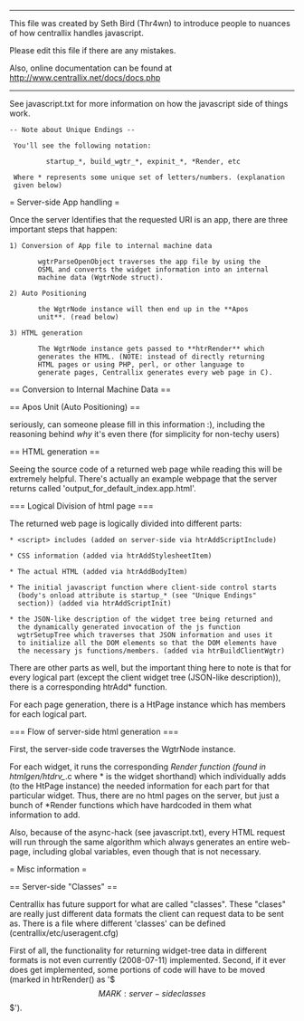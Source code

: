 
*********************************

This file was created by Seth Bird (Thr4wn) to introduce people to
nuances of how centrallix handles javascript.

Please edit this file if there are any mistakes.

Also, online documentation can be found at http://www.centrallix.net/docs/docs.php

*********************************

 See javascript.txt for more information on how the javascript side of
 things work.


    -- Note about Unique Endings --

     You'll see the following notation:

             startup_*, build_wgtr_*, expinit_*, *Render, etc

     Where * represents some unique set of letters/numbers. (explanation
     given below)




= Server-side App handling =

 Once the server Identifies that the requested URI is an app, there
 are three important steps that happen:

    1) Conversion of App file to internal machine data

           wgtrParseOpenObject traverses the app file by using the
           OSML and converts the widget information into an internal
           machine data (WgtrNode struct).

    2) Auto Positioning

           the WgtrNode instance will then end up in the **Apos
           unit**. (read below)

    3) HTML generation

           The WgtrNode instance gets passed to **htrRender** which
           generates the HTML. (NOTE: instead of directly returning
           HTML pages or using PHP, perl, or other language to
           generate pages, Centrallix generates every web page in C).



== Conversion to Internal Machine Data ==



== Apos Unit (Auto Positioning) ==

seriously, can someone please fill in this information :), including
the reasoning behind _why_ it's even there (for simplicity for
non-techy users)


== HTML generation ==

Seeing the source code of a returned web page while reading this will
be extremely helpful. There's actually an example webpage that the
server returns called 'output_for_default_index.app.html'.


=== Logical Division of html page ===

 The returned web page is logically divided into different parts:

    * <script> includes (added on server-side via htrAddScriptInclude)

    * CSS information (added via htrAddStylesheetItem)

    * The actual HTML (added via htrAddBodyItem)

    * The initial javascript function where client-side control starts
      (body's onload attribute is startup_* (see "Unique Endings"
      section)) (added via htrAddScriptInit)

    * the JSON-like description of the widget tree being returned and
      the dynamically generated invocation of the js function
      wgtrSetupTree which traverses that JSON information and uses it
      to initialize all the DOM elements so that the DOM elements have
      the necessary js functions/members. (added via htrBuildClientWgtr)

 There are other parts as well, but the important thing here to note
 is that for every logical part (except the client widget tree
 (JSON-like description)), there is a corresponding htrAdd* function.

 For each page generation, there is a HtPage instance which has
 members for each logical part.


=== Flow of server-side html generation ===

 First, the server-side code traverses the WgtrNode instance.

 For each widget, it runs the corresponding *Render function (found in
 htmlgen/htdrv_*.c where * is the widget shorthand) which individually
 adds (to the HtPage instance) the needed information for each part
 for that particular widget. Thus, there are no html pages on the
 server, but just a bunch of *Render functions which have hardcoded in
 them what information to add.

 Also, because of the async-hack (see javascript.txt), every HTML
 request will run through the same algorithm which always generates an
 entire web-page, including global variables, even though that is not
 necessary.


= Misc information =

== Server-side "Classes" ==

 Centrallix has future support for what are called "classes". These
 "clases" are really just different data formats the client can
 request data to be sent as. There is a file where different 'classes'
 can be defined (centrallix/etc/useragent.cfg)

 First of all, the functionality for returning widget-tree data in
 different formats is not even currently (2008-07-11)
 implemented. Second, if it ever does get implemented, some portions
 of code will have to be moved (marked in htrRender() as '$$$ MARK:
 server-side classes $$$').
